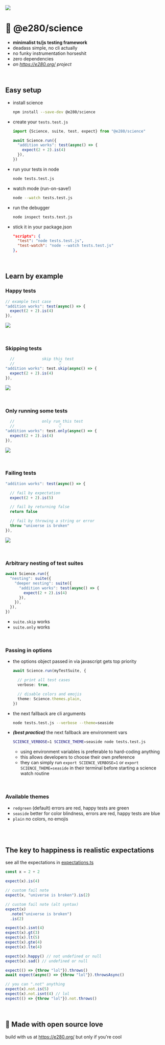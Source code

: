
![](https://i.imgur.com/T8obUfO.png)

# 🧪 @e280/science

- **minimalist ts/js testing framework**
- deadass simple, no cli actually
- no funky instrumentation horseshit
- zero dependencies
- *an https://e280.org/ project*

<br/>

## Easy setup
- install science
  ```sh
  npm install --save-dev @e280/science
  ```
- create your `tests.test.js`
  ```ts
  import {Science, suite, test, expect} from "@e280/science"

  await Science.run({
    "addition works": test(async() => {
      expect(2 + 2).is(4)
    }),
  })
  ```
- run your tests in node
  ```sh
  node tests.test.js
  ```
- watch mode (run-on-save!)
  ```sh
  node --watch tests.test.js
  ```
- run the debugger
  ```sh
  node inspect tests.test.js
  ```
- stick it in your package.json
  ```json
  "scripts": {
    "test": "node tests.test.js",
    "test-watch": "node --watch tests.test.js"
  },
  ```

<br/>

## Learn by example

### Happy tests
```ts
// example test case
"addition works": test(async() => {
  expect(2 + 2).is(4)
}),
```
![](https://i.imgur.com/sv056Zz.png)

<br/>

### Skipping tests
```ts
  //            skip this test
  //                   👇
"addition works": test.skip(async() => {
  expect(2 + 2).is(4)
}),
```
![](https://i.imgur.com/NwEZPMt.png)

<br/>

### Only running some tests
```ts
  //            only run this test
  //                   👇
"addition works": test.only(async() => {
  expect(2 + 2).is(4)
}),
```
![](https://i.imgur.com/z7g2j8Z.png)

<br/>

### Failing tests
```ts
"addition works": test(async() => {

  // fail by expectation
  expect(2 + 2).is(5)

  // fail by returning false
  return false

  // fail by throwing a string or error
  throw "universe is broken"
}),
```
![](https://i.imgur.com/WRLXiSW.png)

<br/>

### Arbitrary nesting of test suites
```ts
await Science.run({
  "nesting": suite({
    "deeper nesting": suite({
      "addition works": test(async() => {
        expect(2 + 2).is(4)
      }),
    }),
  }),
})
```
- `suite.skip` works
- `suite.only` works

<br/>

### Passing in options
- the options object passed in via javascript gets top priority
  ```ts
  await Science.run(myTestSuite, {

    // print all test cases
    verbose: true,

    // disable colors and emojis
    theme: Science.themes.plain,
  })
  ```
- the next fallback are cli arguments
  ```sh
  node tests.test.js --verbose --theme=seaside
  ```
- ***(best practice)*** the next fallback are environment vars
  ```sh
  SCIENCE_VERBOSE=1 SCIENCE_THEME=seaside node tests.test.js
  ```
  - using environment variables is preferable to hard-coding anything
  - this allows developers to choose their own preference
  - they can simply run `export SCIENCE_VERBOSE=1` or `export SCIENCE_THEME=seaside` in their terminal before starting a science watch routine

<br/>

### Available themes
- `redgreen` (default) errors are red, happy tests are green
- `seaside` better for color blindness, errors are red, happy tests are blue
- `plain` no colors, no emojis

<br/>
<br/>

## The key to happiness is realistic expectations

see all the expectations in [expectations.ts](./s/parts/expectation/expectations.ts)

```ts
const x = 2 + 2

expect(x).is(4)

// custom fail note
expect(x, "universe is broken").is(2)

// custom fail note (alt syntax)
expect(x)
  .note("universe is broken")
  .is(2)

expect(x).isnt(4)
expect(x).gt(3)
expect(x).lt(5)
expect(x).gte(4)
expect(x).lte(4)

expect(x).happy() // not undefined or null
expect(x).sad() // undefined or null

expect(() => {throw "lol"}).throws()
await expect(async() => {throw "lol"}).throwsAsync()

// you can ".not" anything
expect(x).not.is(5)
expect(x).not.isnt(4) // lol
expect(() => {throw "lol"}).not.throws()
```

<br/>

## 💖 Made with open source love
build with us at https://e280.org/ but only if you're cool

